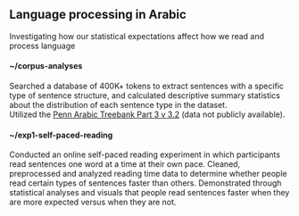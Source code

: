 ## Language processing in Arabic
Investigating how our statistical expectations affect how we read and process language

#### ~/corpus-analyses
Searched a database of 400K+ tokens to extract sentences with a specific type of sentence structure, and calculated descriptive summary statistics about the distribution of each sentence type in the dataset.\
Utilized the [Penn Arabic Treebank Part 3 v 3.2](https://catalog.ldc.upenn.edu/LDC2010T08) (data not publicly available).

#### ~/exp1-self-paced-reading
Conducted an online self-paced reading experiment in which participants read sentences one word at a time at their own pace. Cleaned, preprocessed and analyzed reading time data to determine whether people read certain types of sentences faster than others. Demonstrated through statistical analyses and visuals that people read sentences faster when they are more expected versus when they are not.